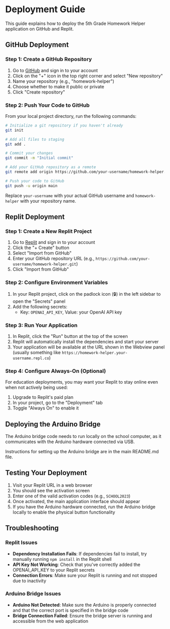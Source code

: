 # Deployment Guide

This guide explains how to deploy the 5th Grade Homework Helper application on GitHub and Replit.

## GitHub Deployment

### Step 1: Create a GitHub Repository

1. Go to [GitHub](https://github.com/) and sign in to your account
2. Click on the "+" icon in the top right corner and select "New repository"
3. Name your repository (e.g., "homework-helper")
4. Choose whether to make it public or private
5. Click "Create repository"

### Step 2: Push Your Code to GitHub

From your local project directory, run the following commands:

```bash
# Initialize a git repository if you haven't already
git init

# Add all files to staging
git add .

# Commit your changes
git commit -m "Initial commit"

# Add your GitHub repository as a remote
git remote add origin https://github.com/your-username/homework-helper.git

# Push your code to GitHub
git push -u origin main
```

Replace `your-username` with your actual GitHub username and `homework-helper` with your repository name.

## Replit Deployment

### Step 1: Create a New Replit Project

1. Go to [Replit](https://replit.com/) and sign in to your account
2. Click the "+ Create" button
3. Select "Import from GitHub"
4. Enter your GitHub repository URL (e.g., `https://github.com/your-username/homework-helper.git`)
5. Click "Import from GitHub"

### Step 2: Configure Environment Variables

1. In your Replit project, click on the padlock icon (🔒) in the left sidebar to open the "Secrets" panel
2. Add the following secrets:
   - Key: `OPENAI_API_KEY`, Value: your OpenAI API key

### Step 3: Run Your Application

1. In Replit, click the "Run" button at the top of the screen
2. Replit will automatically install the dependencies and start your server
3. Your application will be available at the URL shown in the Webview panel (usually something like `https://homework-helper.your-username.repl.co`)

### Step 4: Configure Always-On (Optional)

For education deployments, you may want your Replit to stay online even when not actively being used:

1. Upgrade to Replit's paid plan
2. In your project, go to the "Deployment" tab
3. Toggle "Always On" to enable it

## Deploying the Arduino Bridge

The Arduino bridge code needs to run locally on the school computer, as it communicates with the Arduino hardware connected via USB.

Instructions for setting up the Arduino bridge are in the main README.md file.

## Testing Your Deployment

1. Visit your Replit URL in a web browser
2. You should see the activation screen
3. Enter one of the valid activation codes (e.g., `SCHOOL2023`)
4. Once activated, the main application interface should appear
5. If you have the Arduino hardware connected, run the Arduino bridge locally to enable the physical button functionality

## Troubleshooting

### Replit Issues

- **Dependency Installation Fails**: If dependencies fail to install, try manually running `npm install` in the Replit shell
- **API Key Not Working**: Check that you've correctly added the OPENAI_API_KEY to your Replit secrets
- **Connection Errors**: Make sure your Replit is running and not stopped due to inactivity

### Arduino Bridge Issues

- **Arduino Not Detected**: Make sure the Arduino is properly connected and that the correct port is specified in the bridge code
- **Bridge Connection Failed**: Ensure the bridge server is running and accessible from the web application 